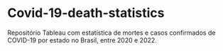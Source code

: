 # Covid-19-death-statistics
Repositório Tableau com estatística de mortes e casos confirmados de COVID-19 por estado no Brasil, entre 2020 e 2022.

